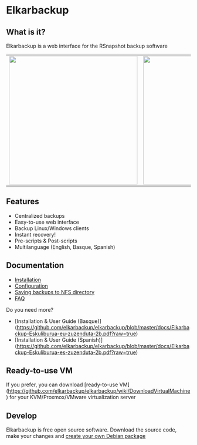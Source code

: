 # Elkarbackup

## What is it?
Elkarbackup is a web interface for the RSnapshot backup software

<table>
  <tr>
    <td><img src="http://www.elkarbackup.org/images/elkarbackup_main_eu.png" width="350"></td>
    <td><img src="http://www.elkarbackup.org/images/elkarbackup_restore_eu.png" width="350"></td>
  </tr>
</table>

## Features
- Centralized backups
- Easy-to-use web interface
- Backup Linux/Windows clients
- Instant recovery!
- Pre-scripts & Post-scripts
- Multilanguage (English, Basque, Spanish)

## Documentation
* [Installation](https://github.com/elkarbackup/elkarbackup/wiki/Installation)
* [Configuration](https://github.com/elkarbackup/elkarbackup/wiki/Configuration)
* [Saving backups to NFS directory](https://github.com/elkarbackup/elkarbackup/wiki/Saving-backups-to-NFS-directory)
* [FAQ](https://github.com/elkarbackup/elkarbackup/wiki/FAQ)

Do you need more?

- [Installation & User Guide (Basque)] (https://github.com/elkarbackup/elkarbackup/blob/master/docs/Elkarbackup-Eskuliburua-eu-zuzenduta-2b.pdf?raw=true)
- [Installation & User Guide (Spanish)] (https://github.com/elkarbackup/elkarbackup/blob/master/docs/Elkarbackup-Eskuliburua-es-zuzenduta-2b.pdf?raw=true)


## Ready-to-use VM

If you prefer, you can download [ready-to-use VM] (https://github.com/elkarbackup/elkarbackup/wiki/DownloadVirtualMachine) for your KVM/Proxmox/VMware virtualization server


## Develop

Elkarbackup is free open source software. Download the source code, make your changes and [create your own Debian package](https://github.com/elkarbackup/elkarbackup/wiki/BuildPackage)
